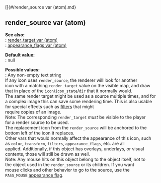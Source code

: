 []{#/render_source var (atom).md}    
## render_source var (atom)    
**See also:**    
:   [render_target var (atom)](/atom/var/render_target)    
:   [appearance_flags var (atom)](/atom/var/appearance_flags)    
<!-- -->    
**Default value:**    
:   null    
<!-- -->    
**Possible values:**    
:   Any non-empty text string    
If any icon uses `render_source`, the renderer will look for another    
icon with a matching `render_target` value on the visible map, and draw    
that in place of the `icon`/`icon_state`/`dir` that it normally would.    
The same render target might be used as a source multiple times, and for    
a complex image this can save some rendering time. This is also usable    
for special effects such as [filters](/%7Bnotes%7D/filters) that might    
require copies of an image.    
Note: The corresponding `render_target` *must* be visible to the player    
for a render source to be used.    
The replacement icon from the `render_source` will be anchored to the    
bottom left of the icon it replaces.    
Other vars that would normally affect the appearance of this icon, such    
as `color`, `transform`, `filters`, `appearance_flags`, etc. are all    
applied. Additionally, if this object has overlays, underlays, or visual    
contents, those will still be drawn as well.    
Note: Any mouse hits on this object belong to the object itself, not to    
the object used in the `render_source` or its children. If you want    
mouse clicks and other behavior to go to the source, use the    
`PASS_MOUSE` [appearance flag](/atom/var/appearance_flags).  